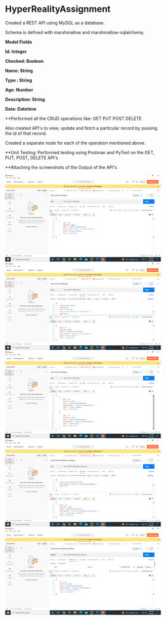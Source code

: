 # HyperRealityAssignment
Created a REST API using MySQL as a database.

Schema is defined with marshmallow and marshmallow-sqlalchemy.

**Model Fields**

**Id: Integer**

**Checked: Boolean**

**Name: String**

**Type : String**

**Age: Number**

**Description: String**

**Date: Datetime**

**Performed all the CRUD operations like:
GET
PUT
POST
DELETE

Also created API's to view, update and fetch a particular record by passing the id of that record.

Created a separate route for each of the operation mentioned above.

**Unit Testing:
Performed testing using Postman and PyTest on the GET, PUT, POST, DELETE API's

**Attaching the screenshots of the Output of the API's

![](Screenshot%20(425).png)
![](Screenshot%20(426).png)
![](Screenshot%20(427).png)
![](Screenshot%20(428).png)
![](Screenshot%20(429).png)

